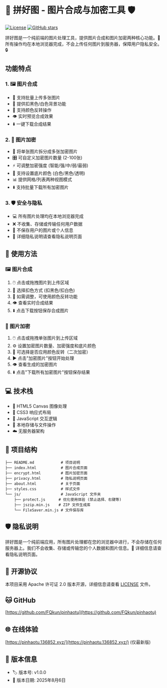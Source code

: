 # 🎨 拼好图 - 图片合成与加密工具 🛡️

[![License](https://img.shields.io/badge/license-Apache%202.0-blue.svg)](LICENSE)
[![GitHub stars](https://img.shields.io/github/stars/FQkun/pinhaotu)](https://github.com/FQkun/pinhaotu/stargazers)

拼好图是一个纯前端的图片处理工具，提供图片合成和图片加密两种核心功能。🎨 所有操作均在本地浏览器完成，不会上传任何图片到服务器，保障用户隐私安全。🔒

## 功能特点

### 1. 🖼️ 图片合成
- 📁 支持批量上传多张图片
- 🎨 提供扣黑色/白色背景功能
- 🔁 支持颜色反转操作
- 👁️ 实时预览合成效果
- ⬇️ 一键下载合成结果

### 2. 🔐 图片加密
- 🔀 将单张图片拆分成多张加密图片
- 🎛️ 可自定义加密图片数量 (2-100张)
- ⚡ 可调整加密强度 (智能/强/中/弱/最弱)
- 🎨 支持设置底片颜色 (白色/黑色/透明)
- 📊 提供网格/列表两种视图模式
- ⬇️ 支持批量下载所有加密图片

### 3. 🛡️ 安全与隐私
- 💻 所有图片处理均在本地浏览器完成
- ❌ 不收集、存储或传输任何用户数据
- 🔐 不保存用户的图片或个人信息
- 📄 详细隐私说明请查看隐私说明页面

## 📖 使用方法

### 🖼️ 图片合成
1. 🖱️ 点击或拖拽图片到上传区域
2. 🎨 选择扣色方式 (扣黑色/扣白色)
3. 🔁 如需调整，可使用颜色反转功能
4. 👁️ 查看实时合成结果
5. ⬇️ 点击下载按钮保存合成图片

### 🔐 图片加密
1. 🖱️ 点击或拖拽单张图片到上传区域
2. ⚙️ 设置加密图片数量、加密强度和底片颜色
3. 🔁 可选择是否应用颜色反转（二次加密）
4. ▶️ 点击"加密图片"按钮开始处理
5. 👁️ 查看生成的加密图片
6. ⬇️ 点击"下载所有加密图片"按钮保存结果

## 💻 技术栈
- 🎨 HTML5 Canvas 图像处理
- 📱 CSS3 响应式布局
- 🧠 JavaScript 交互逻辑
- 💾 本地存储与文件操作
- ☁️ 无服务器架构

## 📁 项目结构
```
├── README.md            # 项目说明
├── index.html           # 图片合成页面
├── encrypt.html         # 图片加密页面
├── privacy.html         # 隐私说明页面
├── about.html           # 关于页面
├── styles.css           # 样式文件
└── js/                  # JavaScript 文件夹
    ├── protect.js      # 优化使用体验 (禁止选择、右键等)
    ├── jszip.min.js    # ZIP 文件生成库
    └── FileSaver.min.js # 文件保存库
```

## 🛡️ 隐私说明
拼好图是一个纯前端应用，所有图片处理都在您的浏览器中进行，不会存储在任何服务器上。我们不会收集、存储或传输您的个人数据和图片信息。📄 详细信息请查看隐私说明页面。

## 📄 开源协议
本项目采用 Apache 许可证 2.0 版本开源，详细信息请查看 [LICENSE](https://github.com/FQkun/pinhaotu?tab=Apache-2.0-1-ov-file) 文件。


## 🐱 GitHub
[https://github.com/FQkun/pinhaotu](https://github.com/FQkun/pinhaotu)

## 🌐 在线体验
[https://pinhaotu.136852.xyz/](https://pinhaotu.136852.xyz/) (仅最新版)

## 📅 版本信息
- 🏷️ 版本号: v1.0.0
- 📆 版本日期: 2025年8月6日